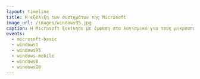 ```yaml
---
layout: timeline 
title: Η εξέλιξη των συστημάτων της Microsoft 
image_url: /images/windows95.jpg
caption: Η Microsoft ξεκίνησε με έμφαση στο λογισμικό για τους μικρουπολογιστές με την γλώσσα προγραμματισμού Basic και συνέχισε με τα Windows και τις βασικές εφαρμογές γραφείου. Αρχικά δεν είχε δικό της υλικό ούτε τμήμα έρευνας, αλλά σταδικά έχει επεκταθεί σε όλους τους τομείς των υπολογιστικών συστημάτων. 
events:
  - microsoft-basic 
  - windows1 
  - windows95
  - windows-mobile
  - windows8
  - windows10
---
```

